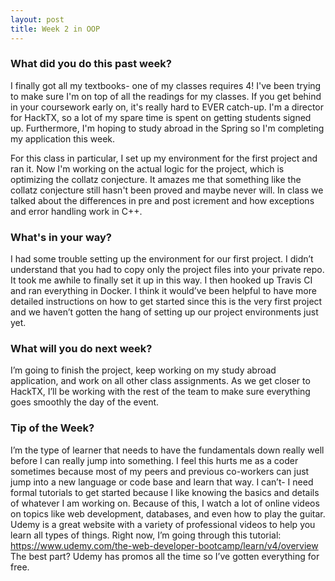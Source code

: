 ```yaml
---
layout: post
title: Week 2 in OOP
---
```


### What did you do this past week?
I finally got all my textbooks- one of my classes requires 4! I've been trying to make sure I'm on top of all the readings for my classes. If you get behind in your coursework early on, it's really hard to EVER catch-up. I'm a director for HackTX, so a lot of my spare time is spent on getting students signed up. Furthermore, I'm hoping to study abroad in the Spring so I'm completing my application this week.


For this class in particular, I set up my environment for the first project and ran it. Now I'm working on the actual logic for the project, which is optimizing the collatz conjecture. It amazes me that something like the collatz conjecture still hasn't been proved and maybe never will. In class we talked about the differences in pre and post icrement and how exceptions and error handling work in C++.



### What's in your way?
I had some trouble setting up the environment for our first project. I didn’t understand that you had to copy only the project files into your private repo. It took me awhile to finally set it up in this way. I then hooked up Travis CI and ran everything in Docker. I think it would’ve been helpful to have more detailed instructions on how to get started since this is the very first project and we haven’t gotten the hang of setting up our project environments just yet. 


### What will you do next week?
I’m going to finish the project, keep working on my study abroad application, and work on all other class assignments. As we get closer to HackTX, I’ll be working with the rest of the team to make sure everything goes smoothly the day of the event.


### Tip of the Week?
I’m the type of learner that needs to have the fundamentals down really well before I can really jump into something. I feel this hurts me as a coder sometimes because most of my peers and previous co-workers can just jump into a new language or code base and learn that way. I can’t- I need formal tutorials to get started because I like knowing the basics and details of whatever I am working on. Because of this, I watch a lot of online videos on topics like web development, databases, and even how to play the guitar. Udemy is a great website with a variety of professional videos to help you learn all types of things. Right now, I’m going through this tutorial: https://www.udemy.com/the-web-developer-bootcamp/learn/v4/overview  
The best part? Udemy has promos all the time so I’ve gotten everything for free.
